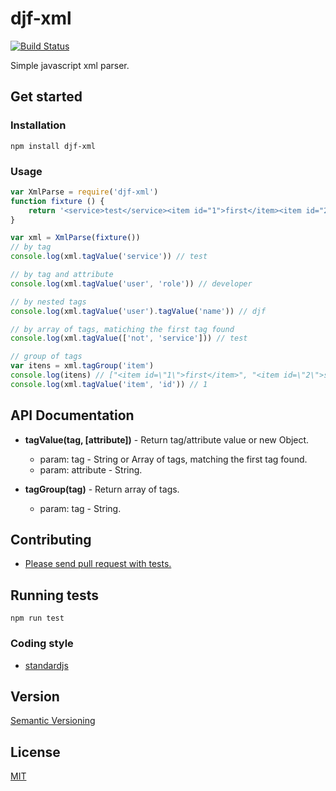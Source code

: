 # djf-xml
[![Build Status](https://travis-ci.org/djalmaoliveira/djf-xml.svg?branch=master)](https://travis-ci.org/djalmaoliveira/djf-xml)

Simple javascript xml parser.

## Get started

### Installation

```
npm install djf-xml
```

### Usage
```javascript
var XmlParse = require('djf-xml')
function fixture () {
    return '<service>test</service><item id="1">first</item><item id="2">second</item><user role="developer"><name>djf</name></user>'
}

var xml = XmlParse(fixture())
// by tag
console.log(xml.tagValue('service')) // test

// by tag and attribute
console.log(xml.tagValue('user', 'role')) // developer

// by nested tags
console.log(xml.tagValue('user').tagValue('name')) // djf

// by array of tags, matiching the first tag found
console.log(xml.tagValue(['not', 'service'])) // test

// group of tags
var itens = xml.tagGroup('item')
console.log(itens) // ["<item id=\"1\">first</item>", "<item id=\"2\">second</item>"]
console.log(xml.tagValue('item', 'id')) // 1
```

## API Documentation

* __tagValue(tag, [attribute])__ - Return tag/attribute value or new Object.
    * param: tag - String or Array of tags, matching the first tag found.
    * param: attribute - String.

* __tagGroup(tag)__ - Return array of tags.
    * param: tag - String.

## Contributing

* [Please send pull request with tests.](https://github.com/djalmaoliveira/djf-xml/pulls)

## Running tests

```
npm run test
```

### Coding style

* [standardjs](https://standardjs.com/rules.html)


## Version

[Semantic Versioning](http://semver.org/)


## License

[MIT](LICENSE)
